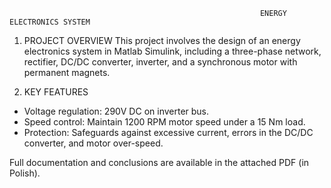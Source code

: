                                                             ENERGY ELECTRONICS SYSTEM


1. PROJECT OVERVIEW
   This project involves the design of an energy electronics system in Matlab Simulink, including a three-phase network, rectifier, DC/DC converter, inverter, and a     synchronous motor with permanent magnets.

2. KEY FEATURES
  - Voltage regulation: 290V DC on inverter bus.
  - Speed control: Maintain 1200 RPM motor speed under a 15 Nm load.
  - Protection: Safeguards against excessive current, errors in the DC/DC converter, and motor over-speed.


Full documentation and conclusions are available in the attached PDF (in Polish).

